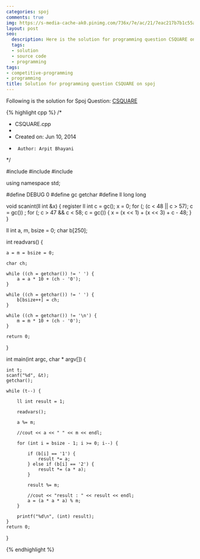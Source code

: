 ```yaml
---
categories: spoj
comments: true
img: https://s-media-cache-ak0.pinimg.com/736x/7e/ac/21/7eac217b7b1c55ab7fd56758e4e181be.jpg
layout: post
seo:
  description: Here is the solution for programming question CSQUARE on spoj
  tags:
  - solution
  - source code
  - programming
tags:
- competitive-programming
- programming
title: Solution for programming question CSQUARE on spoj
---
```


Following is the solution for Spoj Question: [CSQUARE](http://www.spoj.com/problems/CSQUARE/)

{% highlight cpp %}
/*
 * CSQUARE.cpp
 *
 *  Created on: Jun 10, 2014
 *      Author: Arpit Bhayani
 */

#include <cstdio>
#include <cstdlib>
#include <iostream>

using namespace std;

#define DEBUG 0
#define gc getchar
#define ll long long

void scanint(ll int &x) {
	register ll int c = gc();
	x = 0;
	for (; (c < 48 || c > 57); c = gc())
		;
	for (; c > 47 && c < 58; c = gc()) {
		x = (x << 1) + (x << 3) + c - 48;
	}
}

ll int a, m, bsize = 0;
char b[250];

int readvars() {

	a = m = bsize = 0;

	char ch;

	while ((ch = getchar()) != ' ') {
		a = a * 10 + (ch - '0');
	}

	while ((ch = getchar()) != ' ') {
		b[bsize++] = ch;
	}

	while ((ch = getchar()) != '\n') {
		m = m * 10 + (ch - '0');
	}

	return 0;
}

int main(int argc, char * argv[]) {

	int t;
	scanf("%d", &t);
	getchar();

	while (t--) {

		ll int result = 1;

		readvars();

		a %= m;

		//cout << a << " " << m << endl;

		for (int i = bsize - 1; i >= 0; i--) {

			if (b[i] == '1') {
				result *= a;
			} else if (b[i] == '2') {
				result *= (a * a);
			}

			result %= m;

			//cout << "result : " << result << endl;
			a = (a * a * a) % m;
		}

		printf("%d\n", (int) result);
	}
	return 0;
}

{% endhighlight %}